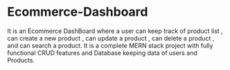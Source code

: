 # Ecommerce-Dashboard
It is an Ecommerce DashBoard where a user can keep track of product list ,
can create a new product , can update a product , can delete a product , and can search a product.
It is a complete MERN stack project with fully functional CRUD features and Database keeping data of users and Products. 
